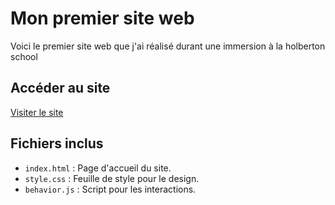 # Mon premier site web

Voici le premier site web que j'ai réalisé durant une immersion à la holberton school

## Accéder au site
[Visiter le site](https://augu-gif.github.io/mon-premier-site-web)

## Fichiers inclus
- `index.html` : Page d'accueil du site.
- `style.css` : Feuille de style pour le design.
- `behavior.js` : Script pour les interactions.
